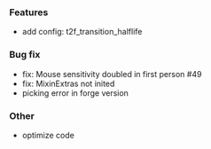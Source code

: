 ### Features

* add config: t2f_transition_halflife

### Bug fix

* fix: Mouse sensitivity doubled in first person #49
* fix: MixinExtras not inited
* picking error in forge version

### Other

* optimize code
